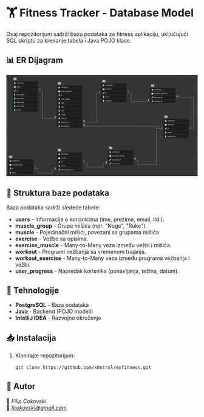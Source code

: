 # 🏋️ Fitness Tracker - Database Model

Ovaj repozitorijum sadrži bazu podataka za fitness aplikaciju, uključujući SQL skriptu za kreiranje tabela i Java POJO klase.

## 📊 ER Dijagram
![ER Dijagram](er_diagram.png)

## 📂 Struktura baze podataka
Baza podataka sadrži sledeće tabele:

- **users** - Informacije o korisnicima (ime, prezime, email, itd.).
- **muscle_group** - Grupe mišića (npr. "Noge", "Ruke").
- **muscle** - Pojedinačni mišići, povezani sa grupama mišića.
- **exercise** - Vežbe sa opisima.
- **exercise_muscle** - Many-to-Many veza između vežbi i mišića.
- **workout** - Programi vežbanja sa vremenom trajanja.
- **workout_exercise** - Many-to-Many veza između programa vežbanja i vežbi.
- **user_progress** - Napredak korisnika (ponavljanja, težina, datum).

## 🚀 Tehnologije
- **PostgreSQL** - Baza podataka
- **Java** - Backend (POJO modeli)
- **IntelliJ IDEA** - Razvojno okruženje

## 📥 Instalacija
1. Klonirajte repozitorijum:
   ```sh
   git clone https://github.com/k0ntrol/myfitness.git


## 📝 Autor
👤 *Filip Cokovski*  
📧 *fcokovski@gmail.com* 
